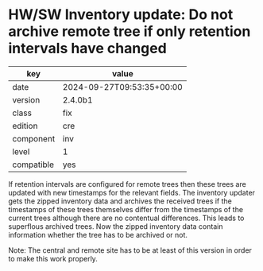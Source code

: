 [//]: # (werk v2)
# HW/SW Inventory update: Do not archive remote tree if only retention intervals have changed

key        | value
---------- | ---
date       | 2024-09-27T09:53:35+00:00
version    | 2.4.0b1
class      | fix
edition    | cre
component  | inv
level      | 1
compatible | yes

If retention intervals are configured for remote trees then these trees are updated with new
timestamps for the relevant fields. The inventory updater gets the zipped inventory data and
archives the received trees if the timestamps of these trees themselves differ from the timestamps
of the current trees although there are no contentual differences. This leads to superflous archived
trees.
Now the zipped inventory data contain information whether the tree has to be archived or not.

Note: The central and remote site has to be at least of this version in order to make this work
properly.

